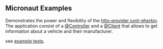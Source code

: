 ## Micronaut Examples
Demonstrates the power and flexibility of the 
[http-provider junit-gherkin](../libraries/http-provider). The application consist of a
[@Controller](src/main/kotlin/ht/eyfout/example/controller/VehiclesController.kt)
and a [@Client](src/main/kotlin/ht/eyfout/example/client/DMVClient.kt) 
that allows to get information about a vehicle and their manufacturer.

see [example tests](src/test/kotlin/ht/eyfout/example).

